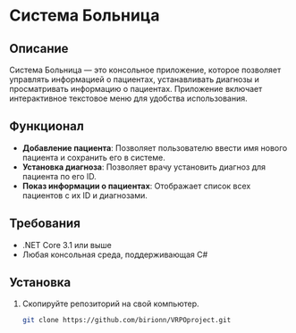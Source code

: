 # Система Больница

## Описание

Система Больница — это консольное приложение, которое позволяет управлять информацией о пациентах, устанавливать диагнозы и просматривать информацию о пациентах. Приложение включает интерактивное текстовое меню для удобства использования.

## Функционал

- **Добавление пациента**: Позволяет пользователю ввести имя нового пациента и сохранить его в системе.
- **Установка диагноза**: Позволяет врачу установить диагноз для пациента по его ID.
- **Показ информации о пациентах**: Отображает список всех пациентов с их ID и диагнозами.

## Требования

- .NET Core 3.1 или выше
- Любая консольная среда, поддерживающая C#

## Установка

1. Скопируйте репозиторий на свой компьютер.
   ```bash
   git clone https://github.com/birionn/VRPOproject.git
